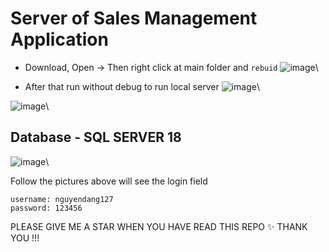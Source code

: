 # Server of Sales Management Application

- Download, Open -> Then right click at main folder and ```rebuid```
![image](https://user-images.githubusercontent.com/72656184/161431365-72997c60-ad6d-49e2-87fe-0dcf6a1235e2.png)\\

- After that run without debug to run local server ![image](https://user-images.githubusercontent.com/72656184/161429899-2e53d8ba-9d17-4edb-afb4-844e5ae3f5b3.png)\\

![image](https://user-images.githubusercontent.com/72656184/161429931-39a79c5b-4577-4b29-bac0-ee54dbdcf98b.png)\\

## Database - SQL SERVER 18
![image](https://user-images.githubusercontent.com/72656184/161478015-e8a13dc1-9961-42e7-bc16-a40cbeec6785.png)\\


Follow the pictures above will see the login field 
```
username: nguyendang127
password: 123456
```


PLEASE GIVE ME A STAR WHEN YOU HAVE READ THIS REPO ✨
THANK YOU !!!

